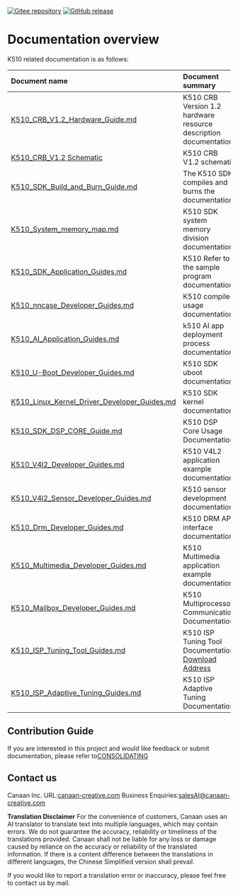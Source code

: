 [![Gitee repository](https://img.shields.io/badge/gitee-repository-blue?logo=gitee&style=plastic)](https://gitee.com/kendryte/k510_docs)
[![GitHub release](https://img.shields.io/github/v/release/kendryte/k510_docs?color=brightgreen&display_name=tag&logo=github&style=plastic)](https://github.com/kendryte/k510_docs/releases)

# Documentation overview

K510 related documentation is as follows:

| Document name | Document summary |
| :-- | :-- |
| [K510_CRB_V1.2_Hardware_Guide.md](K510_CRB_V1.2_Hardware_Guide.md) | K510 CRB Version 1.2 hardware resource description documentation |
| [K510_CRB_V1.2 Schematic](https://github.com/kendryte/k510_docs/releases/download/v1.5/K510_CRB_Schematic.zip) | K510 CRB V1.2 schematic|
| [K510_SDK_Build_and_Burn_Guide.md](K510_SDK_Build_and_Burn_Guide.md) | The K510 SDK compiles and burns the documentation |
| [K510_System_memory_map.md](K510_System_memory_map.md) | K510 SDK system memory division documentation |
| [K510_SDK_Application_Guides.md](K510_SDK_Application_Guides.md) | K510 Refer to the sample program documentation |
| [K510_nncase_Developer_Guides.md](K510_nncase_Developer_Guides.md) | K510 compiler usage documentation |
| [K510_AI_Application_Guides.md](K510_AI_Application_Guides.md) | k510 AI app deployment process documentation |
| [K510_U-Boot_Developer_Guides.md](K510_U-Boot_Developer_Guides.md) | K510 SDK uboot documentation |
| [K510_Linux_Kernel_Driver_Developer_Guides.md](K510_Linux_Kernel_Driver_Developer_Guides.md) | K510 SDK kernel documentation |
| [K510_SDK_DSP_CORE_Guide.md](K510_SDK_DSP_CORE_Guide.md) | K510 DSP Core Usage Documentation |
| [K510_V4l2_Developer_Guides.md](K510_V4l2_Developer_Guides.md) | K510 V4L2 application example documentation |
| [K510_V4l2_Sensor_Developer_Guides.md](K510_V4l2_Sensor_Developer_Guides.md) | K510 sensor development documentation |
| [K510_Drm_Developer_Guides.md](K510_Drm_Developer_Guides.md) | K510 DRM API interface documentation |
| [K510_Multimedia_Developer_Guides.md](K510_Multimedia_Developer_Guides.md) | K510 Multimedia application example documentation |
| [K510_Mailbox_Developer_Guides.md](K510_Mailbox_Developer_Guides.md) | K510 Multiprocessor Communication Documentation |
| [K510_ISP_Tuning_Tool_Guides.md](K510_ISP_Tuning_Tool_Guides.md) | K510 ISP Tuning Tool Documentation [Download Address](https://github.com/kendryte/k510_isp_tuning_tool/releases) |
| [K510_ISP_Adaptive_Tuning_Guides.md](K510_ISP_Adaptive_Tuning_Guides.md) | K510 ISP Adaptive Tuning Documentation |

## Contribution Guide

If you are interested in this project and would like feedback or submit documentation, please refer to[CONSOLIDATING](/.github/CONTRIBUTING.md)

## Contact us

Canaan Inc.
URL:[canaan-creative.com](https://www.canaan-creative.com/)
Business Enquiries:[salesAI@canaan-creative.com](mailto:salesAI@canaan-creative.com)

**Translation Disclaimer**
For the convenience of customers, Canaan uses an AI translator to translate text into multiple languages, which may contain errors. We do not guarantee the accuracy, reliability or timeliness of the translations provided. Canaan shall not be liable for any loss or damage caused by reliance on the accuracy or reliability of the translated information. If there is a content difference between the translations in different languages, the Chinese Simplified version shall prevail.

If you would like to report a translation error or inaccuracy, please feel free to contact us by mail.
